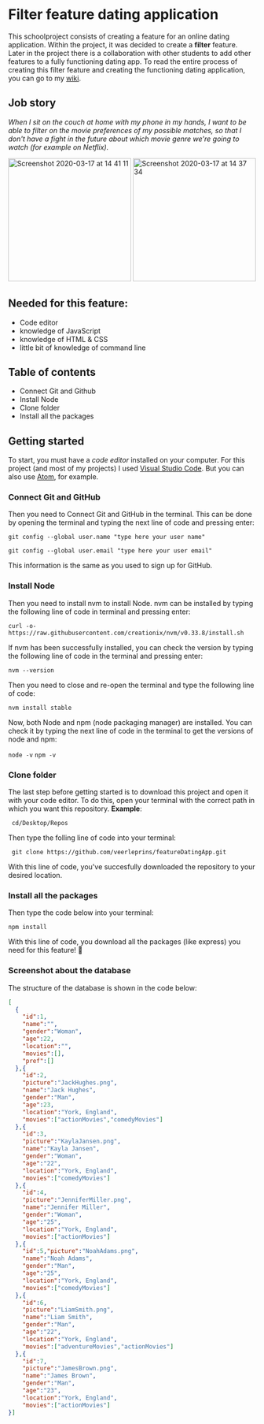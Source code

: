 # Filter feature dating application

This schoolproject consists of creating a feature for an online dating application. Within the project, it was decided to create a **filter** feature. Later in the project there is a collaboration with other students to add other features to a fully functioning dating app. To read the entire process of creating this filter feature and creating the functioning dating application, you can go to my [wiki](https://github.com/veerleprins/featureDatingApp/wiki).

## Job story
*When I sit on the couch at home with my phone in my hands, I want to be able to filter on the movie preferences of my possible matches, so that I don't have a fight in the future about which movie genre we're going to watch (for example on Netflix).*


<img width="250" alt="Screenshot 2020-03-17 at 14 41 11" src="https://user-images.githubusercontent.com/35265583/76861775-642adf80-685d-11ea-9f19-bea6d7879213.png"> <img width="250" alt="Screenshot 2020-03-17 at 14 37 34" src="https://user-images.githubusercontent.com/35265583/76861441-e8c92e00-685c-11ea-834f-d5665d530c44.png">

## Needed for this feature:
- Code editor
- knowledge of JavaScript
- knowledge of HTML & CSS
- little bit of knowledge of command line

## Table of contents
- Connect Git and Github
- Install Node
- Clone folder
- Install all the packages

## Getting started
To start, you must have a *code editor* installed on your computer. For this project (and most of my projects) I used [Visual Studio Code](https://code.visualstudio.com/download). But you can also use [Atom](https://atom.io/), for example.

### Connect Git and GitHub
Then you need to Connect Git and GitHub in the terminal. This can be done by opening the terminal and typing the next line of code and pressing enter:

```git config --global user.name "type here your user name"```

```git config --global user.email "type here your user email"```

This information is the same as you used to sign up for GitHub.

### Install Node
Then you need to install nvm to install Node. nvm can be installed by typing the following line of code in terminal and pressing enter:

```curl -o- https://raw.githubusercontent.com/creationix/nvm/v0.33.8/install.sh ```

If nvm has been successfully installed, you can check the version by typing the following line of code in the terminal and pressing enter:

```nvm --version```

Then you need to close and re-open the terminal and type the following line of code:

```nvm install stable ```

Now, both Node and npm (node packaging manager) are installed. You can check it by typing the next line of code in the terminal to get the versions of node and npm:

```node -v```
```npm -v```

### Clone folder
The last step before getting started is to download this project and open it with your code editor. To do this, open your terminal with the correct path in which you want this repository. **Example**:

``` cd/Desktop/Repos```

Then type the folling line of code into your terminal:

``` git clone https://github.com/veerleprins/featureDatingApp.git```

With this line of code, you've succesfully downloaded the repository to your desired location.


### Install all the packages
Then type the code below into your terminal:

``` npm install ```

With this line of code, you download all the packages (like express) you need for this feature! :raised_hands:

### Screenshot about the database
The structure of the database is shown in the code below:


``` JSON
[
  {
    "id":1,
    "name":"",
    "gender":"Woman",
    "age":22,
    "location":"",
    "movies":[],
    "pref":[]
  },{
    "id":2,
    "picture":"JackHughes.png",
    "name":"Jack Hughes",
    "gender":"Man",
    "age":23,
    "location":"York, England",
    "movies":["actionMovies","comedyMovies"]
  },{
    "id":3,
    "picture":"KaylaJansen.png",
    "name":"Kayla Jansen",
    "gender":"Woman",
    "age":"22",
    "location":"York, England",
    "movies":["comedyMovies"]
  },{
    "id":4,
    "picture":"JenniferMiller.png",
    "name":"Jennifer Miller",
    "gender":"Woman",
    "age":"25",
    "location":"York, England",
    "movies":["actionMovies"]
  },{
    "id":5,"picture":"NoahAdams.png",
    "name":"Noah Adams",
    "gender":"Man",
    "age":"25",
    "location":"York, England",
    "movies":["comedyMovies"]
  },{
    "id":6,
    "picture":"LiamSmith.png",
    "name":"Liam Smith",
    "gender":"Man",
    "age":"22",
    "location":"York, England",
    "movies":["adventureMovies","actionMovies"]
  },{
    "id":7,
    "picture":"JamesBrown.png",
    "name":"James Brown",
    "gender":"Man",
    "age":"23",
    "location":"York, England",
    "movies":["actionMovies"]
}]
```